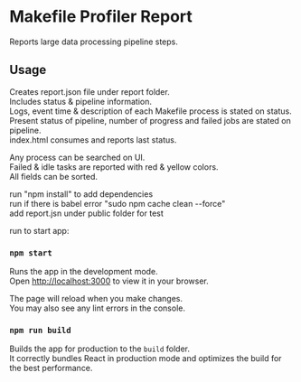 # Makefile Profiler Report

Reports large data processing pipeline steps.  

## Usage
Creates report.json file under report folder.  
Includes status & pipeline information.  
Logs, event time & description of each Makefile process is stated on status.  
Present status of pipeline, number of progress and failed jobs are stated on pipeline.  
index.html consumes and reports last status.  
  
Any process can be searched on UI.  
Failed & idle tasks are reported with red & yellow colors.  
All fields can be sorted.  
  
run "npm install" to add dependencies  
run if there is babel error "sudo npm cache clean --force"  
add report.jsn under public folder for test  

run to start app:

### `npm start`

Runs the app in the development mode.\
Open [http://localhost:3000](http://localhost:3000) to view it in your browser.

The page will reload when you make changes.\
You may also see any lint errors in the console.

### `npm run build`

Builds the app for production to the `build` folder.\
It correctly bundles React in production mode and optimizes the build for the best performance.